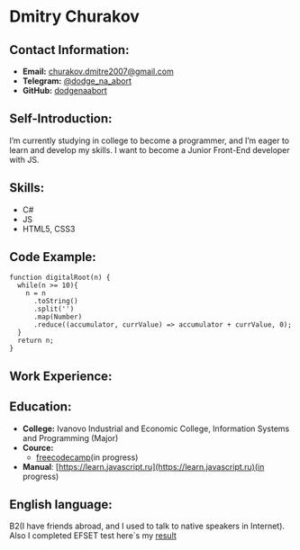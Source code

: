 # Dmitry Churakov

## Contact Information: 
* **Email:** churakov.dmitre2007@gmail.com
* **Telegram:** [@dodge_na_abort](https://t.me/dodge_na_abort)
* **GitHub:** [dodgenaabort](https://github.com/DodgeNaAbort)

## Self-Introduction:  
I’m currently studying in college to become a programmer, and I’m eager to learn and develop my skills. I want to become a Junior Front-End developer with JS.

## Skills: 
* C#
* JS
* HTML5, CSS3

## Code Example:
```
function digitalRoot(n) {
  while(n >= 10){
    n = n
      .toString()
      .split('')
      .map(Number)
      .reduce((accumulator, currValue) => accumulator + currValue, 0);
  }
  return n;
}
```

## Work Experience: 

## Education: 
* **College:** Ivanovo Industrial and Economic College, Information Systems and Programming (Major)
* **Cource:**  
	* [freecodecamp](https://www.freecodecamp.org/matka227)(in progress)
* **Manual**: [https://learn.javascript.ru](https://learn.javascript.ru)(in progress)


## English language:
B2(I have friends abroad, and I used to talk to native speakers in Internet). Also I completed EFSET test here`s my [result](https://cert.efset.org/PosMYP)
